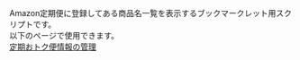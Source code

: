 Amazon定期便に登録してある商品名一覧を表示するブックマークレット用スクリプトです。  
以下のページで使用できます。  
[定期おトク便情報の管理](https://www.amazon.co.jp/gp/subscribe-and-save/myd/subscriptionList)